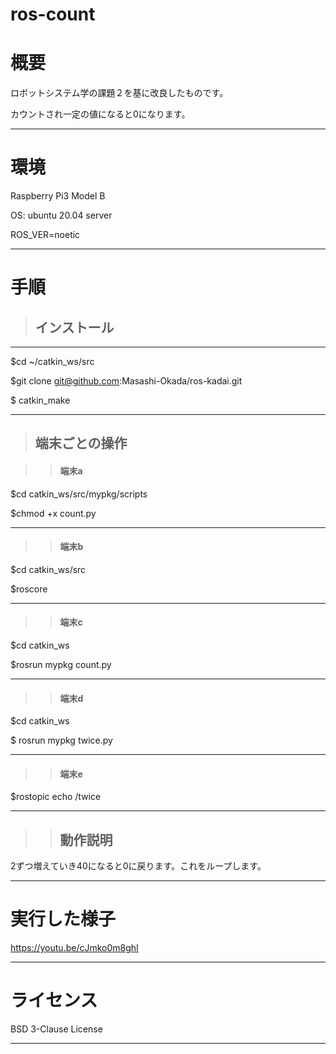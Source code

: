# ros-count

# 概要

ロボットシステム学の課題２を基に改良したものです。

カウントされ一定の値になると0になります。
***

# 環境

Raspberry Pi3 Model B

OS: ubuntu 20.04 server

ROS_VER=noetic
***
# 手順

> ## インストール
---


$cd ~/catkin_ws/src

$git clone git@github.com:Masashi-Okada/ros-kadai.git

$ catkin_make
***




>## 端末ごとの操作

>>#### 端末a



$cd catkin_ws/src/mypkg/scripts

$chmod +x count.py 
***

>>#### 端末b


$cd catkin_ws/src

$roscore
***

>>#### 端末c

$cd catkin_ws

$rosrun mypkg count.py
***

>>#### 端末d

$cd catkin_ws

$ rosrun mypkg twice.py
***

>>#### 端末e

$rostopic echo /twice
***

>>## 動作説明

2ずつ増えていき40になると0に戻ります。これをループします。
***

# 実行した様子

https://youtu.be/cJmko0m8ghI
***
# ライセンス

BSD 3-Clause License
***

